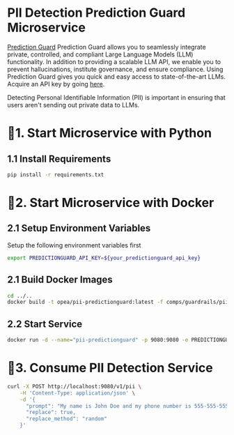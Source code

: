 # PII Detection Prediction Guard Microservice

[Prediction Guard](https://docs.predictionguard.com) Prediction Guard allows you to seamlessly integrate private, controlled, and compliant Large Language Models (LLM) functionality. In addition to providing a scalable LLM API, we enable you to prevent hallucinations, institute governance, and ensure compliance. Using Prediction Guard gives you quick and easy access to state-of-the-art LLMs. Acquire an API key by going [here](https://mailchi.mp/predictionguard/getting-started).

Detecting Personal Identifiable Information (PII) is important in ensuring that users aren't sending out private data to LLMs.

# 🚀1. Start Microservice with Python

## 1.1 Install Requirements

```bash
pip install -r requirements.txt
```

# 🚀2. Start Microservice with Docker

## 2.1 Setup Environment Variables

Setup the following environment variables first

```bash
export PREDICTIONGUARD_API_KEY=${your_predictionguard_api_key}
```

## 2.1 Build Docker Images

```bash
cd ../..
docker build -t opea/pii-predictionguard:latest -f comps/guardrails/pii_detection/predictionguard/docker/Dockerfile .
```

## 2.2 Start Service

```bash
docker run -d --name="pii-predictionguard" -p 9080:9080 -e PREDICTIONGUARD_API_KEY=$PREDICTIONGUARD_API_KEY opea/pii_predictionguard:latest
```

# 🚀3. Consume PII Detection Service

```bash
curl -X POST http://localhost:9080/v1/pii \
    -H 'Content-Type: application/json' \
    -d '{
      "prompt": "My name is John Doe and my phone number is 555-555-5555.",
      "replace": true,
      "replace_method": "random"
    }' 
```